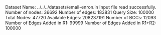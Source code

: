 Dataset Name: ../../../datasets/email-enron.in
Input file read successfully.
Number of nodes: 36692
Number of edges: 183831
Query Size: 100000
Total Nodes: 47720
Available Edges: 208237191
Number of BCCs: 12093
Number of Edges Added in R1: 99999
Number of Edges Added in R1+R2: 100000
